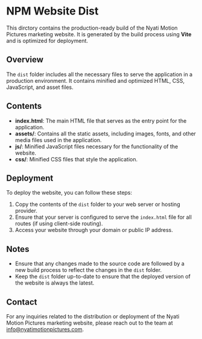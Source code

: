 # NPM Website Dist 

This dirctory contains the production-ready build of the Nyati Motion Pictures marketing website. It is generated by the build process using **Vite** and is optimized for deployment.

## Overview

The `dist` folder includes all the necessary files to serve the application in a production environment. It contains minified and optimized HTML, CSS, JavaScript, and asset files.

## Contents

- **index.html**: The main HTML file that serves as the entry point for the application.
- **assets/**: Contains all the static assets, including images, fonts, and other media files used in the application.
- **js/**: Minified JavaScript files necessary for the functionality of the website.
- **css/**: Minified CSS files that style the application.

## Deployment

To deploy the website, you can follow these steps:

1. Copy the contents of the `dist` folder to your web server or hosting provider.
2. Ensure that your server is configured to serve the `index.html` file for all routes (if using client-side routing).
3. Access your website through your domain or public IP address.


## Notes

- Ensure that any changes made to the source code are followed by a new build process to reflect the changes in the `dist` folder.
- Keep the `dist` folder up-to-date to ensure that the deployed version of the website is always the latest.

## Contact

For any inquiries related to the distribution or deployment of the Nyati Motion Pictures marketing website, please reach out to the team at [info@nyatimotionpictures.com](mailto:info@nyatimotionpictures.com).
